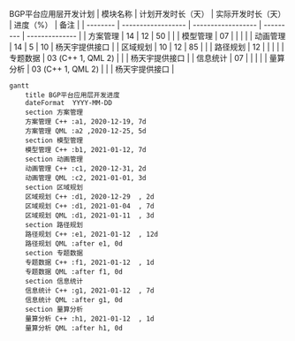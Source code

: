 BGP平台应用层开发计划
| 模块名称 | 计划开发时长（天） | 实际开发时长（天） | 进度（%） | 备注           |
| -------- | ------------------ | ------------------ | --------- | -------------- |
| 方案管理 | 14                 | 12                 | 50        |                |
| 模型管理 | 07                 |                    |           |                |
| 动画管理 | 14                 | 5                  | 10        | 杨天宇提供接口 |
| 区域规划 | 10                 | 12                 | 85        |                |
| 路径规划 | 12                 |                    |           |                |
| 专题数据 | 03 (C++ 1, QML 2)  |                    |           | 杨天宇提供接口 |
| 信息统计 | 07                 |                    |           |                |
| 量算分析 | 03 (C++ 1, QML 2)  |                    |           | 杨天宇提供接口 |

```mermaid
gantt
    title BGP平台应用层开发进度
    dateFormat  YYYY-MM-DD
    section 方案管理
    方案管理 C++ :a1, 2020-12-19, 7d
    方案管理 QML :a2 ,2020-12-25, 5d
    section 模型管理
    模型管理 C++ :b1, 2021-01-12, 7d
    section 动画管理
    动画管理 C++ :c1, 2020-12-31, 2d
    动画管理 QML :c2, 2021-01-01, 3d
    section 区域规划
    区域规划 C++ :d1, 2020-12-29  , 2d
    区域规划 C++ :d1, 2021-01-04  , 7d
    区域规划 QML :d1, 2021-01-11  , 3d
    section 路径规划
    路径规划 C++ :e1, 2021-01-12  , 12d
    路径规划 QML :after e1, 0d
    section 专题数据
    专题数据 C++ :f1, 2021-01-12  , 1d
    专题数据 QML :after f1, 0d
    section 信息统计
    信息统计 C++ :g1, 2021-01-12  , 7d
    信息统计 QML :after g1, 0d
    section 量算分析
    量算分析 C++ :h1, 2021-01-12  , 1d
    量算分析 QML :after h1, 0d
```